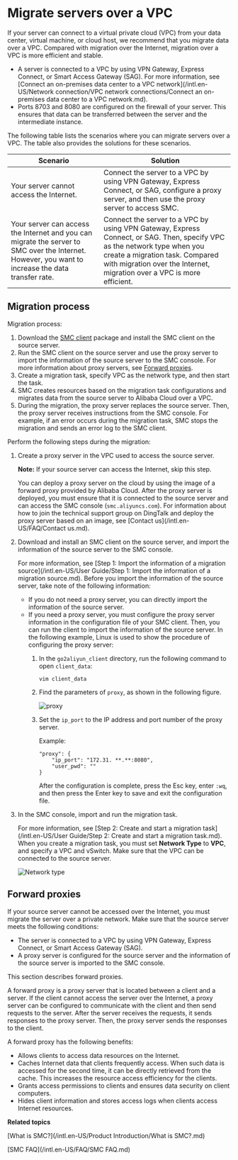 # Migrate servers over a VPC

If your server can connect to a virtual private cloud \(VPC\) from your data center, virtual machine, or cloud host, we recommend that you migrate data over a VPC. Compared with migration over the Internet, migration over a VPC is more efficient and stable.

-   A server is connected to a VPC by using VPN Gateway, Express Connect, or Smart Access Gateway \(SAG\). For more information, see [Connect an on-premises data center to a VPC network](/intl.en-US/Network connection/VPC network connections/Connect an on-premises data center to a VPC network.md).
-   Ports 8703 and 8080 are configured on the firewall of your server. This ensures that data can be transferred between the server and the intermediate instance.

The following table lists the scenarios where you can migrate servers over a VPC. The table also provides the solutions for these scenarios.

|Scenario|Solution|
|--------|--------|
|Your server cannot access the Internet.|Connect the server to a VPC by using VPN Gateway, Express Connect, or SAG, configure a proxy server, and then use the proxy server to access SMC.|
|Your server can access the Internet and you can migrate the server to SMC over the Internet. However, you want to increase the data transfer rate.|Connect the server to a VPC by using VPN Gateway, Express Connect, or SAG. Then, specify VPC as the network type when you create a migration task. Compared with migration over the Internet, migration over a VPC is more efficient.|

## Migration process

Migration process:

1.  Download the [SMC client](https://p2v-tools.oss-cn-hangzhou.aliyuncs.com/smc/Alibaba_Cloud_Migration_Tool.zip?file=Alibaba_Cloud_Migration_Tool.zip) package and install the SMC client on the source server.
2.  Run the SMC client on the source server and use the proxy server to import the information of the source server to the SMC console. For more information about proxy servers, see [Forward proxies](#section_fef_t9b_m2l).
3.  Create a migration task, specify VPC as the network type, and then start the task.
4.  SMC creates resources based on the migration task configurations and migrates data from the source server to Alibaba Cloud over a VPC.
5.  During the migration, the proxy server replaces the source server. Then, the proxy server receives instructions from the SMC console. For example, if an error occurs during the migration task, SMC stops the migration and sends an error log to the SMC client.

Perform the following steps during the migration:

1.  Create a proxy server in the VPC used to access the source server.

    **Note:** If your source server can access the Internet, skip this step.

    You can deploy a proxy server on the cloud by using the image of a forward proxy provided by Alibaba Cloud. After the proxy server is deployed, you must ensure that it is connected to the source server and can access the SMC console \(`smc.aliyuncs.com`\). For information about how to join the technical support group on DingTalk and deploy the proxy server based on an image, see [Contact us](/intl.en-US/FAQ/Contact us.md).

2.  Download and install an SMC client on the source server, and import the information of the source server to the SMC console.

    For more information, see [Step 1: Import the information of a migration source](/intl.en-US/User Guide/Step 1: Import the information of a migration source.md). Before you import the information of the source server, take note of the following information:

    -   If you do not need a proxy server, you can directly import the information of the source server.
    -   If you need a proxy server, you must configure the proxy server information in the configuration file of your SMC client. Then, you can run the client to import the information of the source server. In the following example, Linux is used to show the procedure of configuring the proxy server:
        1.  In the `go2aliyun_client` directory, run the following command to open `client_data`:

            ```
            vim client_data
            ```

        2.  Find the parameters of `proxy`, as shown in the following figure.

            ![proxy](https://static-aliyun-doc.oss-accelerate.aliyuncs.com/assets/img/en-US/2434854161/p232563.png)

        3.  Set the `ip_port` to the IP address and port number of the proxy server.

            Example:

            ```
            "proxy": {
                "ip_port": "172.31. **.**:8080",
                "user_pwd": ""
            }
            ```

            After the configuration is complete, press the Esc key, enter `:wq`, and then press the Enter key to save and exit the configuration file.

3.  In the SMC console, import and run the migration task.

    For more information, see [Step 2: Create and start a migration task](/intl.en-US/User Guide/Step 2: Create and start a migration task.md). When you create a migration task, you must set **Network Type** to **VPC**, and specify a VPC and vSwitch. Make sure that the VPC can be connected to the source server.

    ![Network type](https://static-aliyun-doc.oss-accelerate.aliyuncs.com/assets/img/en-US/2434854161/p232570.png)


## Forward proxies

If your source server cannot be accessed over the Internet, you must migrate the server over a private network. Make sure that the source server meets the following conditions:

-   The server is connected to a VPC by using VPN Gateway, Express Connect, or Smart Access Gateway \(SAG\).
-   A proxy server is configured for the source server and the information of the source server is imported to the SMC console.

This section describes forward proxies.

A forward proxy is a proxy server that is located between a client and a server. If the client cannot access the server over the Internet, a proxy server can be configured to communicate with the client and then send requests to the server. After the server receives the requests, it sends responses to the proxy server. Then, the proxy server sends the responses to the client.

A forward proxy has the following benefits:

-   Allows clients to access data resources on the Internet.
-   Caches Internet data that clients frequently access. When such data is accessed for the second time, it can be directly retrieved from the cache. This increases the resource access efficiency for the clients.
-   Grants access permissions to clients and ensures data security on client computers.
-   Hides client information and stores access logs when clients access Internet resources.

**Related topics**  


[What is SMC?](/intl.en-US/Product Introduction/What is SMC?.md)

[SMC FAQ](/intl.en-US/FAQ/SMC FAQ.md)

